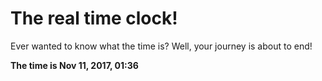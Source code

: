 # The real time clock!

Ever wanted to know what the time is? Well, your journey is about to end!

**The time is Nov 11, 2017, 01:36**